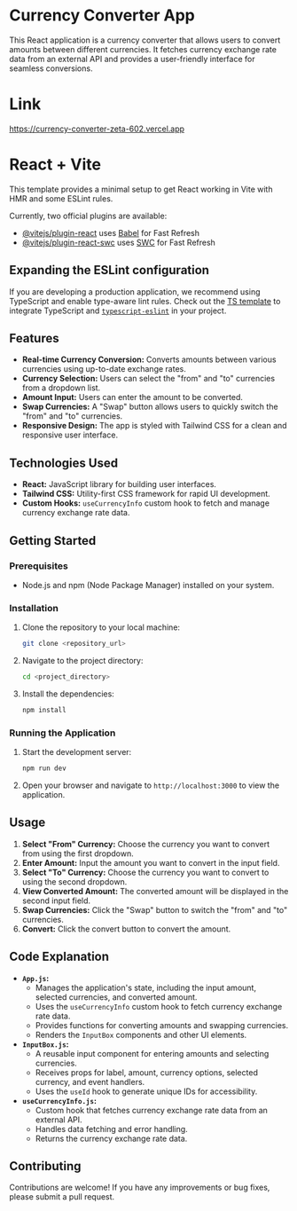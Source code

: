 # Currency Converter App

This React application is a currency converter that allows users to convert amounts between different currencies. It fetches currency exchange rate data from an external API and provides a user-friendly interface for seamless conversions.

# Link
https://currency-converter-zeta-602.vercel.app

# React + Vite

This template provides a minimal setup to get React working in Vite with HMR and some ESLint rules.

Currently, two official plugins are available:

- [@vitejs/plugin-react](https://github.com/vitejs/vite-plugin-react/blob/main/packages/plugin-react/README.md) uses [Babel](https://babeljs.io/) for Fast Refresh
- [@vitejs/plugin-react-swc](https://github.com/vitejs/vite-plugin-react-swc) uses [SWC](https://swc.rs/) for Fast Refresh

## Expanding the ESLint configuration

If you are developing a production application, we recommend using TypeScript and enable type-aware lint rules. Check out the [TS template](https://github.com/vitejs/vite/tree/main/packages/create-vite/template-react-ts) to integrate TypeScript and [`typescript-eslint`](https://typescript-eslint.io) in your project.


## Features

* **Real-time Currency Conversion:** Converts amounts between various currencies using up-to-date exchange rates.
* **Currency Selection:** Users can select the "from" and "to" currencies from a dropdown list.
* **Amount Input:** Users can enter the amount to be converted.
* **Swap Currencies:** A "Swap" button allows users to quickly switch the "from" and "to" currencies.
* **Responsive Design:** The app is styled with Tailwind CSS for a clean and responsive user interface.

## Technologies Used

* **React:** JavaScript library for building user interfaces.
* **Tailwind CSS:** Utility-first CSS framework for rapid UI development.
* **Custom Hooks:** `useCurrencyInfo` custom hook to fetch and manage currency exchange rate data.

## Getting Started

### Prerequisites

* Node.js and npm (Node Package Manager) installed on your system.

### Installation

1.  Clone the repository to your local machine:

    ```bash
    git clone <repository_url>
    ```

2.  Navigate to the project directory:

    ```bash
    cd <project_directory>
    ```

3.  Install the dependencies:

    ```bash
    npm install
    ```

### Running the Application

1.  Start the development server:

    ```bash
    npm run dev
    ```

2.  Open your browser and navigate to `http://localhost:3000` to view the application.

## Usage

1.  **Select "From" Currency:** Choose the currency you want to convert from using the first dropdown.
2.  **Enter Amount:** Input the amount you want to convert in the input field.
3.  **Select "To" Currency:** Choose the currency you want to convert to using the second dropdown.
4.  **View Converted Amount:** The converted amount will be displayed in the second input field.
5.  **Swap Currencies:** Click the "Swap" button to switch the "from" and "to" currencies.
6.  **Convert:** Click the convert button to convert the amount.

## Code Explanation

* **`App.js`:**
    * Manages the application's state, including the input amount, selected currencies, and converted amount.
    * Uses the `useCurrencyInfo` custom hook to fetch currency exchange rate data.
    * Provides functions for converting amounts and swapping currencies.
    * Renders the `InputBox` components and other UI elements.
* **`InputBox.js`:**
    * A reusable input component for entering amounts and selecting currencies.
    * Receives props for label, amount, currency options, selected currency, and event handlers.
    * Uses the `useId` hook to generate unique IDs for accessibility.
* **`useCurrencyInfo.js`:**
    * Custom hook that fetches currency exchange rate data from an external API.
    * Handles data fetching and error handling.
    * Returns the currency exchange rate data.

## Contributing

Contributions are welcome! If you have any improvements or bug fixes, please submit a pull request.

